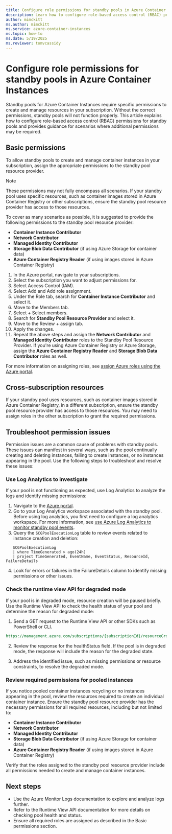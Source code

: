 ```yaml
---
title: Configure role permissions for standby pools in Azure Container Instances
description: Learn how to configure role-based access control (RBAC) permissions for standby pools in Azure Container Instances.
author: mimckitt
ms.author: mimckitt
ms.service: azure-container-instances
ms.topic: how-to
ms.date: 5/19/2025
ms.reviewer: tomvcassidy
---
```


# Configure role permissions for standby pools in Azure Container Instances

Standby pools for Azure Container Instances require specific permissions to create and manage resources in your subscription. Without the correct permissions, standby pools will not function properly. This article explains how to configure role-based access control (RBAC) permissions for standby pools and provides guidance for scenarios where additional permissions may be required.


## Basic permissions 
To allow standby pools to create and manage container instances in your subscription, assign the appropriate permissions to the standby pool resource provider.

> [!NOTE]
> These permissions may not fully encompass all scenarios. If your standby pool uses specific resources, such as container images stored in Azure Container Registry or other subscriptions, ensure the standby pool resource provider has access to those resources.

To cover as many scenarios as possible, it is suggested to provide the following permissions to the standby pool resource provider:

- **Container Instance Contributor**
- **Network Contributor**
- **Managed Identity Contributor**
- **Storage Blob Data Contributor** (if using Azure Storage for container data)
- **Azure Container Registry Reader** (if using images stored in Azure Container Registry)

1. In the Azure portal, navigate to your subscriptions.
1. Select the subscription you want to adjust permissions for.
1. Select Access Control (IAM).
1. Select Add and Add role assignment.
1. Under the Role tab, search for **Container Instance Contributor** and select it.
1. Move to the Members tab.
1. Select + Select members.
1. Search for **Standby Pool Resource Provider** and select it.
1. Move to the Review + assign tab.
1. Apply the changes.
1. Repeat the above steps and assign the **Network Contributor** and **Managed Identity Contributor** roles to the Standby Pool Resource Provider. If you're using Azure Container Registry or Azure Storage, assign the **Azure Container Registry Reader** and **Storage Blob Data Contributor** roles as well.

For more information on assigning roles, see [assign Azure roles using the Azure portal](/azure/role-based-access-control/quickstart-assign-role-user-portal).

## Cross-subscription resources
If your standby pool uses resources, such as container images stored in Azure Container Registry, in a different subscription, ensure the standby pool resource provider has access to those resources. You may need to assign roles in the other subscription to grant the required permissions.

## Troubleshoot permission issues

Permission issues are a common cause of problems with standby pools. These issues can manifest in several ways, such as the pool continually creating and deleting instances, failing to create instances, or no instances appearing in the pool. Use the following steps to troubleshoot and resolve these issues:

### Use Log Analytics to investigate

If your pool is not functioning as expected, use Log Analytics to analyze the logs and identify missing permissions:

1. Navigate to the [Azure portal](https://portal.azure.com/).
2. Go to your Log Analytics workspace associated with the standby pool. Before using log analytics, you first need to configure a log analytics workspace. For more information, see [use Azure Log Analytics to monitor standby pool events](container-instances-standby-pools-monitor-pool-events.md).
3. Query the `SCGPoolExecutionLog` table to review events related to instance creation and deletion:

```kusto
   SCGPoolExecutionLog
   | where TimeGenerated > ago(24h)
   | project TimeGenerated, EventName, EventStatus, ResourceId, FailureDetails
```

4. Look for errors or failures in the FailureDetails column to identify missing permissions or other issues.


### Check the runtime view API for degraded mode

If your pool is in degraded mode, resource creation will be paused briefly. Use the Runtime View API to check the health status of your pool and determine the reason for degraded mode:

1. Send a GET request to the Runtime View API or other SDKs such as PowerShell or CLI. 

```rest
https://management.azure.com/subscriptions/{subscriptionId}/resourceGroups/{resourceGroup}/providers/Microsoft.StandbyPool/standbyContainerGroupPools/{standbyPool}/runtime?api-version=2025-03-01
```

2. Review the response for the healthStatus field. If the pool is in degraded mode, the response will include the reason for the degraded state.

3. Address the identified issue, such as missing permissions or resource constraints, to resolve the degraded mode.

### Review required permissions for pooled instances

If you notice pooled container instances recycling or no instances appearing in the pool, review the resources required to create an individual container instance. Ensure the standby pool resource provider has the necessary permissions for all required resources, including but not limited to:

- **Container Instance Contributor**
- **Network Contributor**
- **Managed Identity Contributor**
- **Storage Blob Data Contributor** (if using Azure Storage for container data)
- **Azure Container Registry Reader** (if using images stored in Azure Container Registry)

Verify that the roles assigned to the standby pool resource provider include all permissions needed to create and manage container instances.

## Next steps
- Use the Azure Monitor Logs documentation to explore and analyze logs further.
- Refer to the Runtime View API documentation for more details on checking pool health and status.
- Ensure all required roles are assigned as described in the Basic permissions section.
